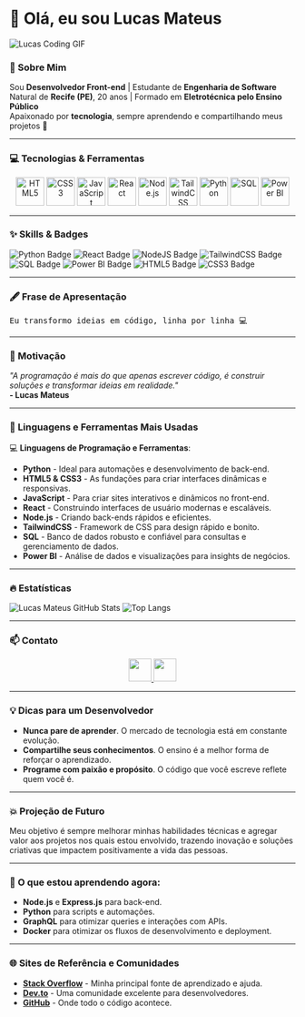 # 👋 Olá, eu sou Lucas Mateus

![Lucas Coding GIF](https://media.giphy.com/media/3o7aCTPPm4OHfRLSH6/giphy.gif)

### 🎯 Sobre Mim
Sou **Desenvolvedor Front-end** | Estudante de **Engenharia de Software**  
Natural de **Recife (PE)**, 20 anos | Formado em **Eletrotécnica pelo Ensino Público**  
Apaixonado por **tecnologia**, sempre aprendendo e compartilhando meus projetos 🚀  

---

### 💻 Tecnologias & Ferramentas

<div align="center">
  <img src="https://cdn.jsdelivr.net/gh/devicons/devicon/icons/html5/html5-original.svg" title="HTML5" width="50" />
  <img src="https://cdn.jsdelivr.net/gh/devicons/devicon/icons/css3/css3-original.svg" title="CSS3" width="50" />
  <img src="https://cdn.jsdelivr.net/gh/devicons/devicon/icons/javascript/javascript-original.svg" title="JavaScript" width="50" />
  <img src="https://cdn.jsdelivr.net/gh/devicons/devicon/icons/react/react-original.svg" title="React" width="50" />
  <img src="https://cdn.jsdelivr.net/gh/devicons/devicon/icons/nodejs/nodejs-original.svg" title="Node.js" width="50" />
  <img src="https://cdn.jsdelivr.net/gh/devicons/devicon/icons/tailwindcss/tailwindcss-plain.svg" title="TailwindCSS" width="50" />
  <img src="https://cdn.jsdelivr.net/gh/devicons/devicon/icons/python/python-original.svg" title="Python" width="50" />
  <img src="https://cdn.jsdelivr.net/gh/devicons/devicon/icons/sqlserver/sqlserver-original.svg" title="SQL" width="50" />
  <img src="https://cdn.jsdelivr.net/gh/devicons/devicon/icons/powerbi/powerbi-original.svg" title="Power BI" width="50" />
</div>

---

### ✨ Skills & Badges

![Python Badge](https://img.shields.io/badge/Python-3776AB?style=for-the-badge&logo=python&logoColor=white)
![React Badge](https://img.shields.io/badge/React-61DAFB?style=for-the-badge&logo=react&logoColor=black)
![NodeJS Badge](https://img.shields.io/badge/Node.js-339933?style=for-the-badge&logo=node.js&logoColor=white)
![TailwindCSS Badge](https://img.shields.io/badge/TailwindCSS-06B6D4?style=for-the-badge&logo=tailwind-css&logoColor=white)
![SQL Badge](https://img.shields.io/badge/SQL-006B3F?style=for-the-badge&logo=sql&logoColor=white)
![Power BI Badge](https://img.shields.io/badge/Power%20BI-F2C811?style=for-the-badge&logo=powerbi&logoColor=black)
![HTML5 Badge](https://img.shields.io/badge/HTML5-E34F26?style=for-the-badge&logo=html5&logoColor=white)
![CSS3 Badge](https://img.shields.io/badge/CSS3-1572B6?style=for-the-badge&logo=css3&logoColor=white)

---

### 🖋️ Frase de Apresentação

<kbd>Eu transformo ideias em código, linha por linha 💻</kbd>

---

### 💬 Motivação

_"A programação é mais do que apenas escrever código, é construir soluções e transformar ideias em realidade."_  
**- Lucas Mateus**

---

### 📂 Linguagens e Ferramentas Mais Usadas

💻 **Linguagens de Programação e Ferramentas**:

- **Python** - Ideal para automações e desenvolvimento de back-end.
- **HTML5 & CSS3** - As fundações para criar interfaces dinâmicas e responsivas.
- **JavaScript** - Para criar sites interativos e dinâmicos no front-end.
- **React** - Construindo interfaces de usuário modernas e escaláveis.
- **Node.js** - Criando back-ends rápidos e eficientes.
- **TailwindCSS** - Framework de CSS para design rápido e bonito.
- **SQL** - Banco de dados robusto e confiável para consultas e gerenciamento de dados.
- **Power BI** - Análise de dados e visualizações para insights de negócios.

---

### 🔥 Estatísticas

![Lucas Mateus GitHub Stats](https://github-readme-stats.vercel.app/api?username=seu-usuario&show_icons=true&theme=radical&count_private=true)
![Top Langs](https://github-readme-stats.vercel.app/api/top-langs/?username=seu-usuario&layout=compact&theme=radical)

---

### 📫 Contato

<div align="center">
  <a href="https://www.linkedin.com/in/lucas-mateus-b8abaa30b/">
    <img src="https://cdn.jsdelivr.net/gh/devicons/devicon/icons/linkedin/linkedin-original.svg" width="40" />
  </a>
  <a href="https://github.com/seu-usuario">
    <img src="https://cdn.jsdelivr.net/gh/devicons/devicon/icons/github/github-original.svg" width="40" />
  </a>
</div>

---

### 💡 Dicas para um Desenvolvedor

- **Nunca pare de aprender**. O mercado de tecnologia está em constante evolução.
- **Compartilhe seus conhecimentos**. O ensino é a melhor forma de reforçar o aprendizado.
- **Programe com paixão e propósito**. O código que você escreve reflete quem você é.

---

### 💥 Projeção de Futuro

Meu objetivo é sempre melhorar minhas habilidades técnicas e agregar valor aos projetos nos quais estou envolvido, trazendo inovação e soluções criativas que impactem positivamente a vida das pessoas.

---

### 🌱 O que estou aprendendo agora:

- **Node.js** e **Express.js** para back-end.
- **Python** para scripts e automações.
- **GraphQL** para otimizar queries e interações com APIs.
- **Docker** para otimizar os fluxos de desenvolvimento e deployment.

---

### 🌐 Sites de Referência e Comunidades

- **[Stack Overflow](https://stackoverflow.com/)** - Minha principal fonte de aprendizado e ajuda.
- **[Dev.to](https://dev.to/)** - Uma comunidade excelente para desenvolvedores.
- **[GitHub](https://github.com/)** - Onde todo o código acontece.


